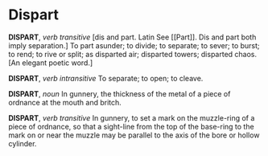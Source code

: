 # Dispart

**DISPART**, _verb transitive_ \[dis and part. Latin See [[Part]]. Dis and part both imply separation.\] To part asunder; to divide; to separate; to sever; to burst; to rend; to rive or split; as disparted air; disparted towers; disparted chaos. \[An elegant poetic word.\]

**DISPART**, _verb intransitive_ To separate; to open; to cleave.

**DISPART**, _noun_ In gunnery, the thickness of the metal of a piece of ordnance at the mouth and britch.

**DISPART**, _verb transitive_ In gunnery, to set a mark on the muzzle-ring of a piece of ordnance, so that a sight-line from the top of the base-ring to the mark on or near the muzzle may be parallel to the axis of the bore or hollow cylinder.